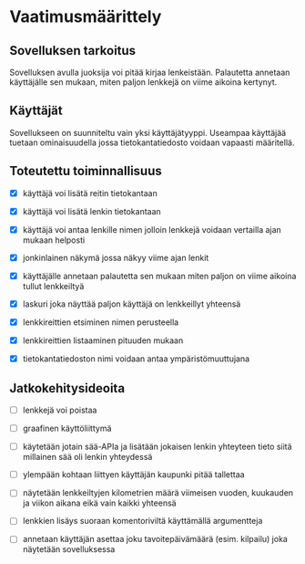 # Vaatimusmäärittely

## Sovelluksen tarkoitus

Sovelluksen avulla juoksija voi pitää kirjaa lenkeistään. Palautetta annetaan käyttäjälle sen mukaan, miten paljon lenkkejä on viime aikoina kertynyt.

## Käyttäjät

Sovellukseen on suunniteltu vain yksi käyttäjätyyppi. Useampaa käyttäjää tuetaan ominaisuudella jossa tietokantatiedosto voidaan vapaasti määritellä.

## Toteutettu toiminnallisuus

- [x] käyttäjä voi lisätä reitin tietokantaan

- [x] käyttäjä voi lisätä lenkin tietokantaan

- [x] käyttäjä voi antaa lenkille nimen jolloin lenkkejä voidaan vertailla ajan mukaan helposti

- [x] jonkinlainen näkymä jossa näkyy viime ajan lenkit

- [x] käyttäjälle annetaan palautetta sen mukaan miten paljon on viime aikoina tullut lenkkeiltyä

- [x] laskuri joka näyttää paljon käyttäjä on lenkkeillyt yhteensä

- [x] lenkkireittien etsiminen nimen perusteella

- [x] lenkkireittien listaaminen pituuden mukaan

- [x] tietokantatiedoston nimi voidaan antaa ympäristömuuttujana

## Jatkokehitysideoita

- [ ] lenkkejä voi poistaa

- [ ] graafinen käyttöliittymä

- [ ] käytetään jotain sää-APIa ja lisätään jokaisen lenkin yhteyteen tieto siitä millainen sää oli lenkin yhteydessä

- [ ] ylempään kohtaan liittyen käyttäjän kaupunki pitää tallettaa

- [ ] näytetään lenkkeiltyjen kilometrien määrä viimeisen vuoden, kuukauden ja viikon aikana eikä vain kaikki yhteensä

- [ ] lenkkien lisäys suoraan komentoriviltä käyttämällä argumentteja

- [ ] annetaan käyttäjän asettaa joku tavoitepäivämäärä (esim. kilpailu) joka näytetään sovelluksessa
